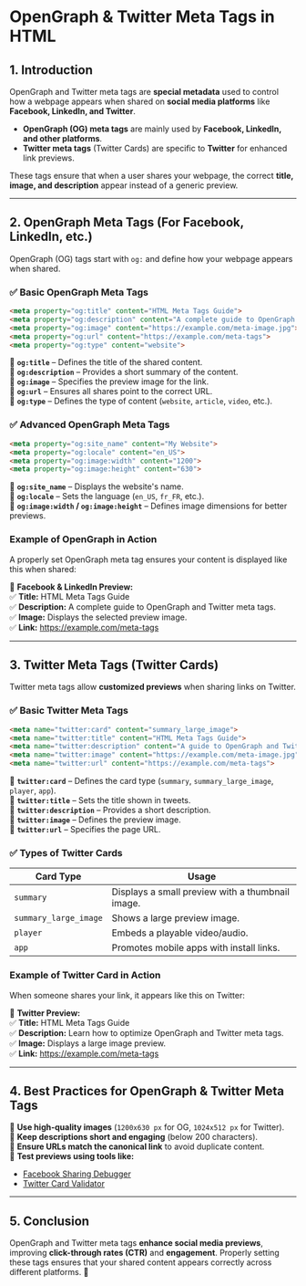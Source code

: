 # **OpenGraph & Twitter Meta Tags in HTML**  

## **1. Introduction**  
OpenGraph and Twitter meta tags are **special metadata** used to control how a webpage appears when shared on **social media platforms** like **Facebook, LinkedIn, and Twitter**.  

- **OpenGraph (OG) meta tags** are mainly used by **Facebook, LinkedIn, and other platforms**.  
- **Twitter meta tags** (Twitter Cards) are specific to **Twitter** for enhanced link previews.  

These tags ensure that when a user shares your webpage, the correct **title, image, and description** appear instead of a generic preview.

---

## **2. OpenGraph Meta Tags** (For Facebook, LinkedIn, etc.)  

OpenGraph (OG) tags start with `og:` and define how your webpage appears when shared.  

### ✅ **Basic OpenGraph Meta Tags**  
```html
<meta property="og:title" content="HTML Meta Tags Guide">
<meta property="og:description" content="A complete guide to OpenGraph and Twitter meta tags for social media.">
<meta property="og:image" content="https://example.com/meta-image.jpg">
<meta property="og:url" content="https://example.com/meta-tags">
<meta property="og:type" content="website">
```
🔹 **`og:title`** – Defines the title of the shared content.  
🔹 **`og:description`** – Provides a short summary of the content.  
🔹 **`og:image`** – Specifies the preview image for the link.  
🔹 **`og:url`** – Ensures all shares point to the correct URL.  
🔹 **`og:type`** – Defines the type of content (`website`, `article`, `video`, etc.).  

### ✅ **Advanced OpenGraph Meta Tags**  
```html
<meta property="og:site_name" content="My Website">
<meta property="og:locale" content="en_US">
<meta property="og:image:width" content="1200">
<meta property="og:image:height" content="630">
```
🔹 **`og:site_name`** – Displays the website's name.  
🔹 **`og:locale`** – Sets the language (`en_US`, `fr_FR`, etc.).  
🔹 **`og:image:width` / `og:image:height`** – Defines image dimensions for better previews.  

### **Example of OpenGraph in Action**  
A properly set OpenGraph meta tag ensures your content is displayed like this when shared:  

📌 **Facebook & LinkedIn Preview:**  
✅ **Title:** HTML Meta Tags Guide  
✅ **Description:** A complete guide to OpenGraph and Twitter meta tags.  
✅ **Image:** Displays the selected preview image.  
✅ **Link:** https://example.com/meta-tags  

---

## **3. Twitter Meta Tags (Twitter Cards)**  

Twitter meta tags allow **customized previews** when sharing links on Twitter.  

### ✅ **Basic Twitter Meta Tags**  
```html
<meta name="twitter:card" content="summary_large_image">
<meta name="twitter:title" content="HTML Meta Tags Guide">
<meta name="twitter:description" content="A guide to OpenGraph and Twitter meta tags for better social media previews.">
<meta name="twitter:image" content="https://example.com/meta-image.jpg">
<meta name="twitter:url" content="https://example.com/meta-tags">
```
🔹 **`twitter:card`** – Defines the card type (`summary`, `summary_large_image`, `player`, `app`).  
🔹 **`twitter:title`** – Sets the title shown in tweets.  
🔹 **`twitter:description`** – Provides a short description.  
🔹 **`twitter:image`** – Defines the preview image.  
🔹 **`twitter:url`** – Specifies the page URL.  

### ✅ **Types of Twitter Cards**  
| **Card Type**           | **Usage** |
|-------------------------|----------|
| `summary` | Displays a small preview with a thumbnail image. |
| `summary_large_image` | Shows a large preview image. |
| `player` | Embeds a playable video/audio. |
| `app` | Promotes mobile apps with install links. |

### **Example of Twitter Card in Action**  
When someone shares your link, it appears like this on Twitter:  

📌 **Twitter Preview:**  
✅ **Title:** HTML Meta Tags Guide  
✅ **Description:** Learn how to optimize OpenGraph and Twitter meta tags.  
✅ **Image:** Displays a large image preview.  
✅ **Link:** https://example.com/meta-tags  

---

## **4. Best Practices for OpenGraph & Twitter Meta Tags**  
🔹 **Use high-quality images** (`1200x630 px` for OG, `1024x512 px` for Twitter).  
🔹 **Keep descriptions short and engaging** (below 200 characters).  
🔹 **Ensure URLs match the canonical link** to avoid duplicate content.  
🔹 **Test previews using tools like:**  
   - [Facebook Sharing Debugger](https://developers.facebook.com/tools/debug/)  
   - [Twitter Card Validator](https://cards-dev.twitter.com/validator)  

---

## **5. Conclusion**  
OpenGraph and Twitter meta tags **enhance social media previews**, improving **click-through rates (CTR)** and **engagement**. Properly setting these tags ensures that your shared content appears correctly across different platforms. 🚀